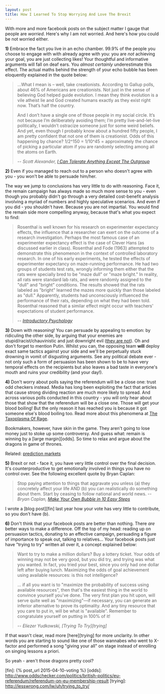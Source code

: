 ```yaml
---
layout: post
title: How I Learned To Stop Worrying And Love The Brexit
---
```


With more and more facebook posts on the subject matter I gauge that people are
*worried*. Here's why I am not worried. And here's how you could be not
worried either.

**1)** Embrace the fact you live in an echo chamber. 99.9% of the people you
choose to engage with with already agree with you: you are *not* achieving your
goal, you are just collecting likes! Your thoughtful and informative arguments
will fall on deaf ears. You *almost certainly* underestimate this effect. The
actual maths behind the strength of your echo bubble has been eloquently
explained in the quote below:

> ...What I mean is – well, take creationists. According to Gallup polls, about
> 46% of Americans are creationists. Not just in the sense of believing God
> helped guide evolution. I mean they think evolution is a vile atheist lie and
> God created humans exactly as they exist right now. That’s half the country.
>
> And I don’t have a single one of those people in my social circle. It’s not
> because I’m deliberately avoiding them; I’m pretty live-and-let-live
> politically, I wouldn’t ostracize someone just for some weird beliefs. And
> yet, even though I probably know about a hundred fifty people, I am pretty
> confident that not one of them is creationist. Odds of this happening by
> chance? 1/2^150 = 1/10^45 = approximately the chance of picking a particular
> atom if you are randomly selecting among all the atoms on Earth.
>
> -- <cite>Scott Alexander, [I Can Tolerate Anything Except The Outgroup][out]</cite>

**2)** Even if you managed to reach out to a person who doesn't agree with you -
you won't be able to persuade him/her.

The way we jump to conclusions has very little to do with reasoning. Face it,
the remain campaign has always made so much more sense to you - even though you
probably didn't go through a very detailed cost-benefit analysis involving a
myriad of numbers and highly speculative scenarios. And even if you did - you
shouldn't have. Because you are not impartial. You would find the remain side
more compelling anyway, because that's what you expect to find:

> Rosenthal is well known for his research on experimenter expectancy effects,
> the influence that a researcher can exert on the outcome of a research
> investigation. Perhaps the most famous case of an experimenter expectancy
> effect is the case of Clever Hans (as discussed earlier in class). Rosenthal
> and Fode (1963) attempted to demonstrate this phenomenon in the context of
> controlled laboratory research. In one of his early experiments, he tested
> the effects of experimenter expectancy on maze-running performance. He had
> two groups of students test rats, wrongly informing them either that the rats
> were specially bred to be "maze dull" or "maze bright." In reality, all rats
> were standard lab rats, and were randomly assigned to the "dull" and "bright"
> conditions. The results showed that the rats labeled as "bright" learned the
> mazes more quickly than those labeled as "dull." Apparently, students had
> unconsciously influenced the performance of their rats, depending on what
> they had been told. Rosenthal reasoned that a similar effect might occur with
> teachers' expectations of student performance.
>
> -- <cite>[Introductory Psychology][psy]</cite>

**3)** Down with reasoning! You can persuade by appealing to emotion:
by ridiculing the other side, by arguing that your enemies are
stupid/racist/chauvinistic and just downright evil ([they are not][not_evil]). Oh and don't forget to
mention Putin. Whilst you can, the opposing team **will** deploy exact same
tactics against your side and we'll be perpetually stuck drowning in vomit of
disgusting arguments. See any political debate ever - not only such a form of
persuasion has been shown to be to have very temporal effects on the recipients
but also leaves a bad taste in everyone's mouth and ruins your credibility (and
your day!).

**4)** Don't worry about polls saying the referendum will be a close one: trust
odd checkers instead. Media has long been exploiting the fact that articles that
cause strong dividing reaction are much more likely to spread. And across
various polls conducted in this country - you will only hear about those that
show that the referendum will be a close one. Those will get your blood
boiling! But the only reason it has reached you is because it got someone
else's blood boiling too. Read more about this phenomena at [The Taxoplasma Of
Rage][rage].

Bookmakers, however, have skin in the game. They aren't going to lose money
just to stoke up some controversy. And guess what: remain is winning by a [large
margin][odds]. So time to relax and argue about the dragons in game of thrones.

Related: [prediction markets](http://squid314.livejournal.com/352406.html)

**5)** Brexit or not - face it, you have very little control over the final
decision. It's counterproductive to get emotionally involved in things you have
no control over. See the following excellent quote by Bryan Caplan:

> Stop paying attention to things that aggravate you unless (a) they
> concretely affect your life AND (b) you can realistically do something
> about them.  Start by ceasing to follow national and world news.
> -- <cite>Bryan Caplan, [Make Your Own Bubble in 10 Easy Steps][bub]</cite>

I wrote a [blog post][fin] last year how your vote has very little to
contribute, so you don't have (b).

**6)** Don't think that your facebook posts are better than nothing. There
*are* better ways to make a difference. Off the top of my head: reading up on
persuasion tactics, donating to an effective campaign, persuading a figure of
importance to speak out, talking to relatives... Your facebook posts just have
"trying to try" written all over it, a concept explained below:

> Want to try to make a million dollars?  Buy a lottery ticket.  Your odds of
> winning may not be very good, but you did try, and trying was what you
> wanted.  In fact, you tried your best, since you only had one dollar left
> after buying lunch.  Maximizing the odds of goal achievement using available
> resources: is this not intelligence?
>
> ... if all you want is to "maximize the probability of success using
> available resources", then that's the easiest thing in the world to convince
> yourself you've done.  The very first plan you hit upon, will serve quite
> well as "maximizing"—if necessary, you can generate an inferior alternative
> to prove its optimality.  And any tiny resource that you care to put in, will
> be what is "available".  Remember to congratulate yourself on putting in 100%
> of it!
>
> -- <cite>Eliezer Yudkowski, [Trying To Try][trying]</cite>

If that wasn't clear, read more [here][trying] for more unclarity. In other
words you are starting to sound like one of those wannabes who went to X-factor
and performed a song "giving your all" on stage instead of enrolling on singing
lessons a priori.

So yeah - aren't those dragons pretty cool?

[out]: http://slatestarcodex.com/2014/09/30/i-can-tolerate-anything-except-the-outgroup/
[psy]: http://psych.wisc.edu/braun/281/Intelligence/LabellingEffects.htm
[rage]: http://slatestarcodex.com/2014/12/17/the-toxoplasma-of-rage/
[bub]: http://econlog.econlib.org/archives/2013/04/make_your_own_b.html
[not_evil]: http://lesswrong.com/lw/i0/are_your_enemies_innately_evil/
[fin]: {% post_url 2015-04-10-voting %}
[odds]: http://www.oddschecker.com/politics/british-politics/eu-referendum/referendum-on-eu-membership-result
[trying]: http://lesswrong.com/lw/uh/trying_to_try/
